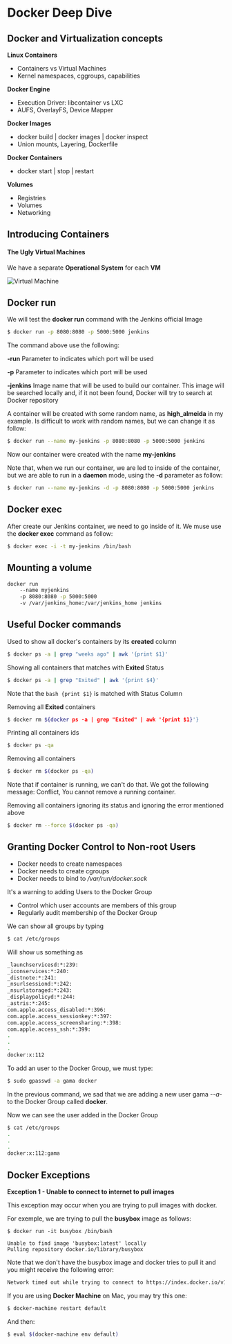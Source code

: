 # Docker Deep Dive

## Docker and Virtualization concepts

**Linux Containers**
- Containers vs Virtual Machines
- Kernel namespaces, cggroups, capabilities

**Docker Engine**
- Execution Driver: libcontainer vs LXC
- AUFS, OverlayFS, Device Mapper

**Docker Images**
- docker build | docker images | docker inspect
- Union mounts, Layering, Dockerfile

**Docker Containers**
- docker start | stop | restart

**Volumes**
- Registries
- Volumes
- Networking

## Introducing Containers

#### The Ugly Virtual Machines

We have a separate **Operational System** for each **VM**

![Virtual Machine](http://www.ntpro.nl/blog/uploads/products_vmfs_diagram.gif "Virtual Machine")

## Docker run

We will test the **docker run** command with the Jenkins official Image
```bash
$ docker run -p 8080:8080 -p 5000:5000 jenkins
```

The command above use the following: 

**-run** Parameter to indicates which port will be used

**-p** Parameter to indicates which port will be used

**-jenkins** Image name that will be used to build our container. This image will be searched locally and, if it not been found, Docker will try to search at Docker repository

A container will be created with some random name, as **high_almeida** in my example. Is difficult to work with random names, but we can change it as follow:

```bash
$ docker run --name my-jenkins -p 8080:8080 -p 5000:5000 jenkins
```

Now our container were created with the name **my-jenkins**

Note that, when we run our container, we are led to inside of the container, but we are able to run in a **daemon** mode, using the **-d** parameter as follow:

```bash
$ docker run --name my-jenkins -d -p 8080:8080 -p 5000:5000 jenkins
```

## Docker exec

After create our Jenkins container, we need to go inside of it. We muse use the **docker exec** command as follow:

```bash
$ docker exec -i -t my-jenkins /bin/bash
```

## Mounting a volume

```bash
docker run 
	--name myjenkins 
	-p 8080:8080 -p 5000:5000 
	-v /var/jenkins_home:/var/jenkins_home jenkins
```

## Useful Docker commands

Used to show all docker's containers by its **created** column

```bash
$ docker ps -a | grep "weeks ago" | awk '{print $1}'
```

Showing all containers that matches with **Exited** Status

```bash
$ docker ps -a | grep "Exited" | awk '{print $4}'
```
Note that the ```bash {print $1}``` is matched with Status Column 

Removing all **Exited** containers

```bash
$ docker rm ${docker ps -a | grep "Exited" | awk '{print $1}'}
```

Printing all containers ids

```bash
$ docker ps -qa
```

Removing all containers

```bash
$ docker rm $(docker ps -qa)
```
Note that if container is running, we can't do that. We got the following message: Conflict, You cannot remove a running container.

Removing all containers ignoring its status and ignoring the error mentioned above

```bash
$ docker rm --force $(docker ps -qa)
```

## Granting Docker Control to Non-root Users

- Docker needs to create namespaces
- Docker needs to create cgroups
- Docker needs to bind to */var/run/docker.sock*

It's a warning to adding Users to the Docker Group
- Control which user accounts are members of this group
- Regularly audit membership of the Docker Group

We can show all groups by typing

```bash
$ cat /etc/groups
```

Will show us something as

```bash
_launchservicesd:*:239:
_iconservices:*:240:
_distnote:*:241:
_nsurlsessiond:*:242:
_nsurlstoraged:*:243:
_displaypolicyd:*:244:
_astris:*:245:
com.apple.access_disabled:*:396:
com.apple.access_sessionkey:*:397:
com.apple.access_screensharing:*:398:
com.apple.access_ssh:*:399:
.
.
.
docker:x:112
```

To add an user to the Docker Group, we must type:

```bash
$ sudo gpasswd -a gama docker
```

In the previous command, we sad that we are adding a new user gama -*-a*- to the Docker Group called **docker**.

Now we can see the user added in the Docker Group

```bash
$ cat /etc/groups
.
.
.
docker:x:112:gama
```

## Docker Exceptions

**Exception 1 - Unable to connect to internet to pull images**

This exception may occur when you are trying to pull images with docker. 

For exemple, we are trying to pull the **busybox** image as follows:

```docker
$ docker run -it busybox /bin/bash

Unable to find image 'busybox:latest' locally
Pulling repository docker.io/library/busybox
```

Note that we don't have the busybox image and docker tries to pull it and you might receive the following error:

```bash
Network timed out while trying to connect to https://index.docker.io/v1/repositories/library/busybox/images. You may want to check your internet connection or if you are behind a proxy
```

If you are using **Docker Machine** on Mac, you may try this one:

```bash
$ docker-machine restart default
```

And then:

```bash
$ eval $(docker-machine env default)
```



